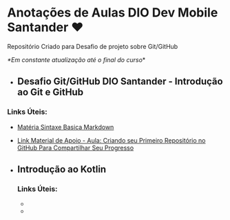 #  Anotações de Aulas DIO Dev Mobile Santander :heart: 

Repositório Criado para Desafio de projeto sobre Git/GitHub 

_*Em constante atualização até o final do curso_*



- ## Desafio Git/GitHub DIO Santander - Introdução ao Git e GitHub 

### Links Úteis:
- [Matéria Sintaxe Basica Markdown](https://www.markdiwnguide.org/basic-syntax/)

-  [Link Material de Apoio - Aula: Criando seu Primeiro Repositório
  no GitHub Para Compartilhar Seu
  Progresso](https://drive.google.com/file/d/1IZu0qohv1JOmxjEra1lknDiiStU68bl4/view)



- ## Introdução ao Kotlin

  ### Links Úteis:

  -  []()
  - []()
